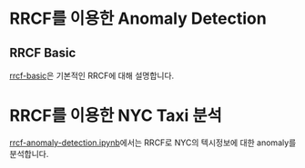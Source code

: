 # RRCF를 이용한 Anomaly Detection

## RRCF Basic

[rrcf-basic](https://github.com/kyopark2014/ML-anomaly-detection/blob/main/rrcf/rrcf-basic.md)은 기본적인 RRCF에 대해 설명합니다.

# RRCF를 이용한 NYC Taxi 분석

[rrcf-anomaly-detection.ipynb](https://github.com/kyopark2014/ML-anomaly-detection/tree/main/rrcf)에서는 RRCF로 NYC의 텍시정보에 대한 anomaly를 분석합니다. 



